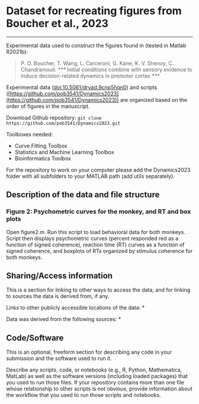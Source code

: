 # Dataset for recreating figures from Boucher et al., 2023
---
Experimental data used to construct the figures found in (tested in Matlab R2021b):

> P. O. Boucher, T. Wang, L. Carceroni, G. Kane, K. V. Shenoy, C. Chandramouli.
> *** Initial conditions combine with sensory evidence to induce decision-related dynamics in premotor cortex ***


Experimental data ([doi:10.5061/dryad.9cnp5hqn0](doi:10.5061/dryad.9cnp5hqn0)) and scripts ([https://github.com/pob3541/Dynamics2023](https://github.com/pob3541/Dynamics2023)) are organized based on the order of figures in the manuscript.

Download Github repository:        `git clone https://github.com/pob3541/Dynamics2023.git`

Toolboxes needed: 
- Curve Fitting Toolbox
- Statistics and Machine Learning Toolbox
- Bioinformatics Toolbox

For the repository to work on your computer please add the Dynamics2023 folder with all subfolders to your MATLAB path (add utils separately).


## Description of the data and file structure

### Figure 2: Psychometric curves for the monkey, and RT and box plots

Open figure2.m. Run this script to load behavioral data for both monkeys. Script then displays psychometric curves (percent responded red as a function of signed coherence), reaction time (RT) curves as a function of signed coherence, and boxplots of RTs organized by stimulus coherence for both monkeys.


## Sharing/Access information

This is a section for linking to other ways to access the data, and for linking to sources the data is derived from, if any.

Links to other publicly accessible locations of the data:
  * 

Data was derived from the following sources:
  * 


## Code/Software

This is an optional, freeform section for describing any code in your submission and the software used to run it.

Describe any scripts, code, or notebooks (e.g., R, Python, Mathematica, MatLab) as well as the software versions (including loaded packages) that you used to run those files. If your repository contains more than one file whose relationship to other scripts is not obvious, provide information about the workflow that you used to run those scripts and notebooks.
